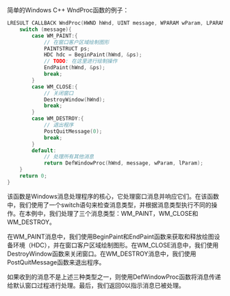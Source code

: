 简单的Windows C++ WndProc函数的例子：

```cpp
LRESULT CALLBACK WndProc(HWND hWnd, UINT message, WPARAM wParam, LPARAM lParam){
    switch (message){
        case WM_PAINT:{
            // 在窗口客户区域绘制图形
            PAINTSTRUCT ps;
            HDC hdc = BeginPaint(hWnd, &ps);
            // TODO: 在这里进行绘制操作
            EndPaint(hWnd, &ps);
            break;
        }
        case WM_CLOSE:{
            // 关闭窗口
            DestroyWindow(hWnd);
            break;
        }
        case WM_DESTROY:{
            // 退出程序
            PostQuitMessage(0);
            break;
        }
        default:
            // 处理所有其他消息
            return DefWindowProc(hWnd, message, wParam, lParam);
    }
    return 0;
}
```

该函数是Windows消息处理程序的核心，它处理窗口消息并响应它们。在该函数中，我们使用了一个switch语句来检查消息类型，并根据消息类型执行不同的操作。在本例中，我们处理了三个消息类型：WM_PAINT，WM_CLOSE和WM_DESTROY。

在WM_PAINT消息中，我们使用BeginPaint和EndPaint函数来获取和释放绘图设备环境（HDC），并在窗口客户区域绘制图形。在WM_CLOSE消息中，我们使用DestroyWindow函数来关闭窗口。在WM_DESTROY消息中，我们使用PostQuitMessage函数来退出程序。

如果收到的消息不是上述三种类型之一，则使用DefWindowProc函数将消息传递给默认窗口过程进行处理。最后，我们返回0以指示消息已被处理。